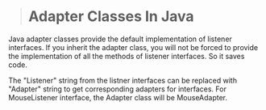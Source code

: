 > # Adapter Classes In Java
Java adapter classes provide the default implementation of listener interfaces. If you inherit the adapter class, you will not be forced to provide the implementation of all the methods of listener interfaces. So it saves code.

The "Listener" string from the listner interfaces can be replaced with "Adapter" string to get corresponding adapters for interfaces.
For MouseListener interface, the Adapter class will be MouseAdapter.